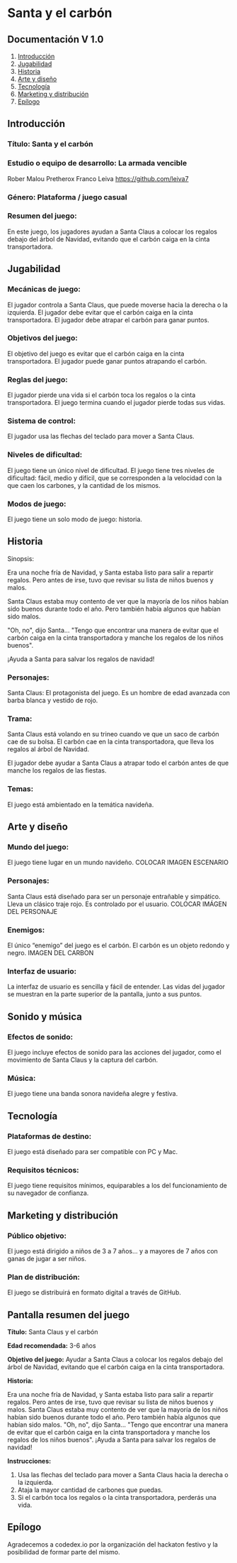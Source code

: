 # Santa y el carbón
## Documentación V 1.0

1. [Introducción](#introducción)	
2. [Jugabilidad](#jugabildad)	
3. [Historia](#historia)	
4. [Arte y diseño](#arte-y-diseño)
5. [Tecnología](#tecnología)
6. [Marketing y distribución](#marketing-y-distribución)
7. [Epílogo](#epilogo)



## Introducción
### Título: Santa y el carbón
### Estudio o equipo de desarrollo: La armada vencible
Rober Malou
Pretherox
Franco Leiva https://github.com/leiva7

### Género: Plataforma / juego casual
### Resumen del juego:
En este juego, los jugadores ayudan a Santa Claus a colocar los regalos debajo del árbol de Navidad, evitando que el carbón caiga en la cinta transportadora.


## Jugabilidad
### Mecánicas de juego:
El jugador controla a Santa Claus, que puede moverse hacia la derecha o la izquierda.
El jugador debe evitar que el carbón caiga en la cinta transportadora.
El jugador debe atrapar el carbón para ganar puntos.
### Objetivos del juego:
El objetivo del juego es evitar que el carbón caiga en la cinta transportadora.
El jugador puede ganar puntos atrapando el carbón.
### Reglas del juego:
El jugador pierde una vida si el carbón toca los regalos o la cinta transportadora.
El juego termina cuando el jugador pierde todas sus vidas.
### Sistema de control:
El jugador usa las flechas del teclado para mover a Santa Claus.
### Niveles de dificultad:
El juego tiene un único nivel de dificultad.
El juego tiene tres niveles de dificultad: fácil, medio y difícil, que se corresponden a la velocidad con la que caen los carbones, y la cantidad de los mismos.
### Modos de juego:
El juego tiene un solo modo de juego: historia.

## Historia

Sinopsis:

 Era una noche fría de Navidad, y Santa estaba listo para salir a repartir regalos. Pero antes de irse, tuvo que revisar su lista de niños buenos y malos.

 Santa Claus estaba muy contento de ver que la mayoría de los niños habían sido buenos durante todo el año. Pero también había algunos que habían sido malos.

 "Oh, no", dijo Santa... "Tengo que encontrar una manera de evitar que el carbón caiga en la cinta transportadora y manche los regalos de los niños buenos".

 ¡Ayuda a Santa para salvar los regalos de navidad!

### Personajes:
Santa Claus: El protagonista del juego. Es un hombre de edad avanzada con barba blanca y vestido de rojo.

### Trama:

 Santa Claus está volando en su trineo cuando ve que un saco de carbón cae de su bolsa. El carbón cae en la cinta transportadora, que lleva los regalos al árbol de Navidad.

El jugador debe ayudar a Santa Claus a atrapar todo el carbón antes de que manche los regalos de las fiestas.

### Temas:

 El juego está ambientado en la temática navideña.

## Arte y diseño
### Mundo del juego:

 El juego tiene lugar en un mundo navideño. 
COLOCAR IMAGEN ESCENARIO



### Personajes:

Santa Claus está diseñado para ser un personaje entrañable y simpático. Lleva un clásico traje rojo. Es controlado por el usuario.
COLOCAR IMÁGEN DEL PERSONAJE


### Enemigos:

 El único “enemigo” del juego es el carbón. El carbón es un objeto redondo y negro.
IMAGEN DEL CARBON


### Interfaz de usuario:

 La interfaz de usuario es sencilla y fácil de entender. Las vidas del jugador se muestran en la parte superior de la pantalla, junto a sus puntos.



## Sonido y música
### Efectos de sonido:

 El juego incluye efectos de sonido para las acciones del jugador, como el movimiento de Santa Claus y la captura del carbón.



### Música:

 El juego tiene una banda sonora navideña alegre y festiva.



## Tecnología
### Plataformas de destino:

 El juego está diseñado para ser compatible con PC y  Mac.


### Requisitos técnicos:

 El juego tiene requisitos mínimos, equiparables a los del funcionamiento de su navegador de confianza.




## Marketing y distribución
### Público objetivo:

 El juego está dirigido a niños de 3 a 7 años… y a mayores de 7 años con ganas de jugar a ser niños.


### Plan de distribución:

 El juego se distribuirá en formato digital a través de GitHub.




## Pantalla resumen del juego
**Título:** Santa Claus y el carbón

**Edad recomendada:** 3-6 años

**Objetivo del juego:** Ayudar a Santa Claus a colocar los regalos debajo del árbol de Navidad, evitando que el carbón caiga en la cinta transportadora.

**Historia:**

Era una noche fría de Navidad, y Santa estaba listo para salir a repartir regalos. Pero antes de irse, tuvo que revisar su lista de niños buenos y malos.
Santa Claus estaba muy contento de ver que la mayoría de los niños habían sido buenos durante todo el año. Pero también había algunos que habían sido malos.
"Oh, no", dijo Santa... "Tengo que encontrar una manera de evitar que el carbón caiga en la cinta transportadora y manche los regalos de los niños buenos".
¡Ayuda a Santa para salvar los regalos de navidad!

**Instrucciones:**

1. Usa las flechas del teclado para mover a Santa Claus hacia la derecha o la izquierda.
2. Ataja la mayor cantidad de carbones que puedas.
3. Si el carbón toca los regalos o la cinta transportadora, perderás una vida.


## Epílogo
Agradecemos a codedex.io por la organización del hackaton festivo y la posibilidad de formar parte del mismo.




